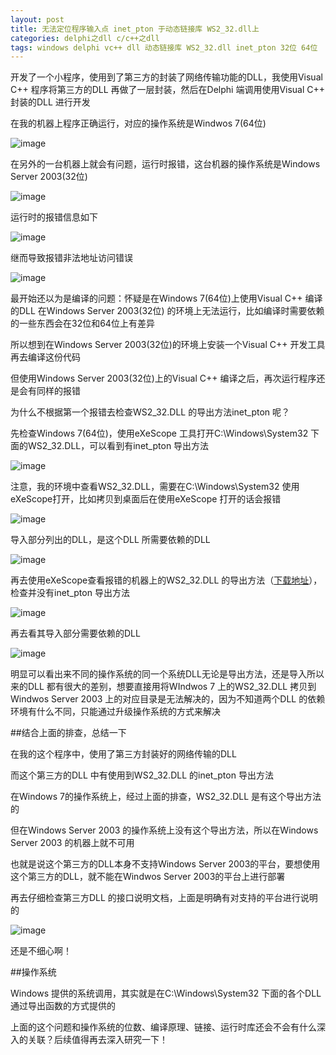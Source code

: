```yaml
---
layout: post
title: 无法定位程序输入点 inet_pton 于动态链接库 WS2_32.dll上
categories: delphi之dll c/c++之dll
tags: windows delphi vc++ dll 动态链接库 WS2_32.dll inet_pton 32位 64位
---
```


开发了一个小程序，使用到了第三方的封装了网络传输功能的DLL，我使用Visual C++ 程序将第三方的DLL 再做了一层封装，然后在Delphi 端调用使用Visual C++ 封装的DLL 进行开发

在我的机器上程序正确运行，对应的操作系统是Windwos 7(64位)

![image](../media/image/2016-09-28/01.png)

在另外的一台机器上就会有问题，运行时报错，这台机器的操作系统是Windows Server 2003(32位)

![image](../media/image/2016-09-28/02.png)

运行时的报错信息如下

![image](../media/image/2016-09-28/03.png)

继而导致报错非法地址访问错误

![image](../media/image/2016-09-28/04.png)

最开始还以为是编译的问题：怀疑是在Windows 7(64位)上使用Visual C++ 编译的DLL 在Windows Server 2003(32位) 的环境上无法运行，比如编译时需要依赖的一些东西会在32位和64位上有差异

所以想到在Windows Server 2003(32位)的环境上安装一个Visual C++ 开发工具再去编译这份代码

但使用Windows Server 2003(32位)上的Visual C++ 编译之后，再次运行程序还是会有同样的报错

为什么不根据第一个报错去检查WS2\_32.DLL 的导出方法inet\_pton 呢？

先检查Windows 7(64位)，使用eXeScope 工具打开C:\Windows\System32 下面的WS2\_32.DLL，可以看到有inet\_pton 导出方法

![image](../media/image/2016-09-28/05.png)

注意，我的环境中查看WS2\_32.DLL，需要在C:\Windows\System32 使用eXeScope打开，比如拷贝到桌面后在使用eXeScope 打开的话会报错

![image](../media/image/2016-09-28/06.png)

导入部分列出的DLL，是这个DLL 所需要依赖的DLL

![image](../media/image/2016-09-28/07.png)

再去使用eXeScope查看报错的机器上的WS2_32.DLL 的导出方法（[下载地址](../download/20160928/ws2_32.zip)），检查并没有inet_pton 导出方法

![image](../media/image/2016-09-28/08.png)

再去看其导入部分需要依赖的DLL

![image](../media/image/2016-09-28/09.png)

明显可以看出来不同的操作系统的同一个系统DLL无论是导出方法，还是导入所以来的DLL 都有很大的差别，想要直接用将WIndwos 7 上的WS2\_32.DLL 拷贝到Windwos Server 2003 上的对应目录是无法解决的，因为不知道两个DLL 的依赖环境有什么不同，只能通过升级操作系统的方式来解决

##结合上面的排查，总结一下

在我的这个程序中，使用了第三方封装好的网络传输的DLL

而这个第三方的DLL 中有使用到WS2\_32.DLL 的inet\_pton 导出方法

在Windows 7的操作系统上，经过上面的排查，WS2\_32.DLL 是有这个导出方法的

但在Windows Server 2003 的操作系统上没有这个导出方法，所以在Windows Server 2003 的机器上就不可用

也就是说这个第三方的DLL本身不支持Windows Server 2003的平台，要想使用这个第三方的DLL，就不能在Windwos Server 2003的平台上进行部署

再去仔细检查第三方DLL 的接口说明文档，上面是明确有对支持的平台进行说明的

![image](../media/image/2016-09-28/10.png)

还是不细心啊！

##操作系统

Windows 提供的系统调用，其实就是在C:\Windows\System32 下面的各个DLL 通过导出函数的方式提供的

上面的这个问题和操作系统的位数、编译原理、链接、运行时库还会不会有什么深入的关联？后续值得再去深入研究一下！
